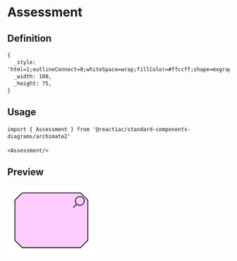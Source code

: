 # Assessment

## Definition

```
{
  _style: 'html=1;outlineConnect=0;whiteSpace=wrap;fillColor=#ffccff;shape=mxgraph.archimate.motiv;motivType=assess',
  _width: 100,
  _height: 75,
}
```

## Usage

```
import { Assessment } from '@reactiac/standard-components-diagrams/archimate2'

<Assessment/>
```

## Preview

<img src="./assessment.png" width="200"/>
